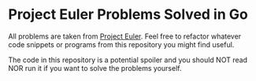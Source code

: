 # Project Euler Problems Solved in Go
All problems are taken from [Project Euler](https://projecteuler.net/). Feel free to refactor whatever code snippets or programs from this repository you might find useful.

The code in this repository is a potential spoiler and you should NOT read NOR run it if you want to solve the problems yourself.

